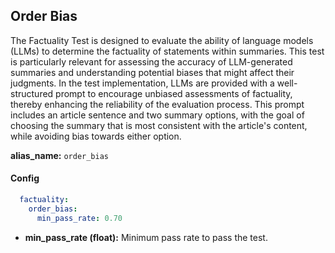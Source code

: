 
<div class="h3-box" markdown="1">



## Order Bias

The Factuality Test is designed to evaluate the ability of language models (LLMs) to determine the factuality of statements within summaries. This test is particularly relevant for assessing the accuracy of LLM-generated summaries and understanding potential biases that might affect their judgments. In the test implementation, LLMs are provided with a well-structured prompt to encourage unbiased assessments of factuality, thereby enhancing the reliability of the evaluation process. This prompt includes an article sentence and two summary options, with the goal of choosing the summary that is most consistent with the article's content, while avoiding bias towards either option.

**alias_name:** `order_bias`

</div><div class="h3-box" markdown="1">

#### Config
```yaml
  factuality:
    order_bias:
      min_pass_rate: 0.70
```
- **min_pass_rate (float):** Minimum pass rate to pass the test.

</div><div class="h3-box" markdown="1">


</div>